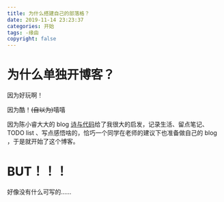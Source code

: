 ```yaml
---
title: 为什么搭建自己的部落格？
date: 2019-11-14 23:23:37
categories: 开始
tags: -缘由
copyright: false
---
```


# 为什么单独开博客？

因为好玩啊！

因为酷！~~(自以为)~~嘻嘻

因为陈小睿大大的 blog [诗与代码]( https://coreja.com/ )给了我很大的启发，记录生活、留点笔记、TODO list 、写点感悟啥的，恰巧一个同学在老师的建议下也准备做自己的 blog ，于是就开始了这个博客。

# BUT！！！

好像没有什么可写的……